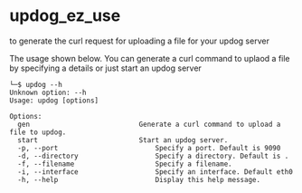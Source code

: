 # updog_ez_use
to generate the curl request for uploading a file for your updog server


The usage shown below. You can generate a curl command to uplaod a file by specifying a details or just start an updog server
```shell
└─$ updog --h
Unknown option: --h
Usage: updog [options]

Options:
  gen  							Generate a curl command to upload a file to updog.
  start							Start an updog server.
  -p, --port						Specify a port. Default is 9090
  -d, --directory					Specify a directory. Default is .
  -f, --filename					Specify a filename.
  -i, --interface					Specify an interface. Default eth0
  -h, --help						Display this help message.
```